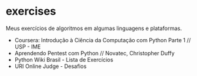 # exercises
Meus exercícios de algoritmos em algumas linguagens e plataformas.

  - Coursera: Introdução à Ciência da Computação com Python Parte 1 // USP - IME
  - Aprendendo Pentest com Python // Novatec, Christopher Duffy
  - Python Wiki Brasil - Lista de Exercícios
  - URI Online Judge - Desafios
